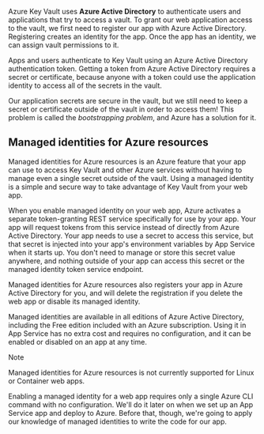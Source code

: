 Azure Key Vault uses **Azure Active Directory** to authenticate users and applications that try to access a vault. To grant our web application access to the vault, we first need to register our app with Azure Active Directory. Registering creates an identity for the app. Once the app has an identity, we can assign vault permissions to it.

Apps and users authenticate to Key Vault using an Azure Active Directory authentication token. Getting a token from Azure Active Directory requires a secret or certificate, because anyone with a token could use the application identity to access all of the secrets in the vault.

Our application secrets are secure in the vault, but we still need to keep a secret or certificate outside of the vault in order to access them! This problem is called the *bootstrapping problem*, and Azure has a solution for it.

## Managed identities for Azure resources

Managed identities for Azure resources is an Azure feature that your app can use to access Key Vault and other Azure services without having to manage even a single secret outside of the vault. Using a managed identity is a simple and secure way to take advantage of Key Vault from your web app.

When you enable managed identity on your web app, Azure activates a separate token-granting REST service specifically for use by your app. Your app will request tokens from this service instead of directly from Azure Active Directory. Your app needs to use a secret to access this service, but that secret is injected into your app's environment variables by App Service when it starts up. You don't need to manage or store this secret value anywhere, and nothing outside of your app can access this secret or the managed identity token service endpoint.

Managed identities for Azure resources also registers your app in Azure Active Directory for you, and will delete the registration if you delete the web app or disable its managed identity.

Managed identities are available in all editions of Azure Active Directory, including the Free edition included with an Azure subscription. Using it in App Service has no extra cost and requires no configuration, and it can be enabled or disabled on an app at any time.

> [!NOTE]
> Managed identities for Azure resources is not currently supported for Linux or Container web apps.

Enabling a managed identity for a web app requires only a single Azure CLI command with no configuration. We'll do it later on when we set up an App Service app and deploy to Azure. Before that, though, we're going to apply our knowledge of managed identities to write the code for our app.